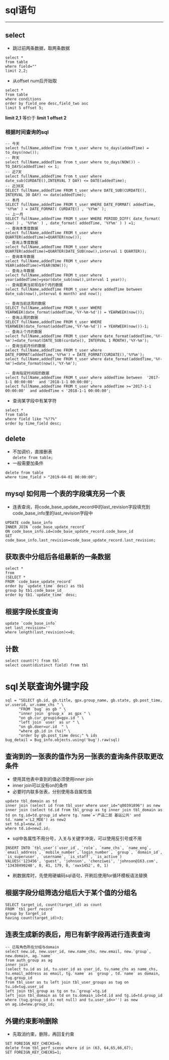 
# sql语句  
***
##  select
* 跳过前两条数据，取两条数据
```  
select *  
from table  
where field=""
limit 2,2;  
```  
* 从offset num后开始取  
```  
select *  
from table  
where conditions  
order by field_one desc,field_two asc
limit 5 offset 5;  
```
**limit 2,1**  等价于   **limit 1 offset 2**  
### 根据时间查询的sql
```  
-- 今天    
select fullName,addedTime from t_user where to_days(addedTime) = to_days(now());   
-- 昨天    
select fullName,addedTime from t_user where to_days(NOW()) - TO_DAYS(addedTime) <= 1;    
-- 近7天    
select fullName,addedTime from t_user where date_sub(CURDATE(),INTERVAL 7 DAY) <= DATE(addedTime);    
-- 近30天    
SELECT fullName,addedTime FROM t_user where DATE_SUB(CURDATE(), INTERVAL 30 DAY) <= date(addedTime);  
-- 本月    
SELECT fullName,addedTime FROM t_user WHERE DATE_FORMAT( addedTime, '%Y%m' ) = DATE_FORMAT( CURDATE() , '%Y%m' );  
-- 上一月    
SELECT fullName,addedTime FROM t_user WHERE PERIOD_DIFF( date_format( now( ) , '%Y%m' ) , date_format( addedTime, '%Y%m' ) ) =1;   
-- 查询本季度数据    
select fullName,addedTime FROM t_user where QUARTER(addedTime)=QUARTER(now());   
-- 查询上季度数据    
select fullName,addedTime FROM t_user where QUARTER(addedTime)=QUARTER(DATE_SUB(now(),interval 1 QUARTER));    
-- 查询本年数据    
select fullName,addedTime FROM t_user where YEAR(addedTime)=YEAR(NOW());    
-- 查询上年数据    
select fullName,addedTime FROM t_user where year(addedTime)=year(date_sub(now(),interval 1 year));    
-- 查询距离当前现在6个月的数据    
select fullName,addedTime FROM t_user where addedTime between date_sub(now(),interval 6 month) and now();    
  
-- 查询当前这周的数据    
SELECT fullName,addedTime FROM t_user WHERE YEARWEEK(date_format(addedTime,'%Y-%m-%d')) = YEARWEEK(now());    
-- 查询上周的数据    
SELECT fullName,addedTime FROM t_user WHERE YEARWEEK(date_format(addedTime,'%Y-%m-%d')) = YEARWEEK(now())-1;    
-- 查询上个月的数据     
select fullName,addedTime FROM t_user where date_format(addedTime,'%Y-%m')=date_format(DATE_SUB(curdate(), INTERVAL 1 MONTH),'%Y-%m');   
-- 查询当前月份的数据  
select fullName,addedTime FROM t_user where DATE_FORMAT(addedTime,'%Y%m') = DATE_FORMAT(CURDATE(),'%Y%m');  
select fullName,addedTime FROM t_user where date_format(addedTime,'%Y-%m')=date_format(now(),'%Y-%m');   
  
-- 查询指定时间段的数据  
select fullName,addedTime FROM t_user where addedTime between  '2017-1-1 00:00:00'  and '2018-1-1 00:00:00';     
select fullName,addedTime FROM t_user where addedTime >='2017-1-1 00:00:00'  and addedTime < '2018-1-1 00:00:00';  
```


* 查询某字段中有某字符  
```  
select *  
from table  
where field like "%??%"  
order by time_field desc;
```



## delete  
* 不加调价，直接删表  
`delete from table;`  
* 一般需要加条件  
```  
delete from table 
where time_field > "2019-04-01 00:00:00";
```

## mysql 如何用一个表的字段填充另一个表  
* 连表查询，将code_base_update_record中的last_revision字段填充到code_base_info里的last_revision字段中
```  
UPDATE code_base_info 
INNER JOIN `code_base_update_record`
ON code_base_info.id=code_base_update_record.code_base_id
SET code_base_info.last_revision=code_base_update_record.last_revision;  
```
 
 ## 获取表中分组后各组最新的一条数据
 ```  
 select *
from
(SELECT *
FROM `code_base_update_record`
order by `update_time` desc) as tb1
group by tb1.code_base_id
order by tb1.`update_time` desc;  
```  

## 根据字段长度查询  
```  
update `code_base_info` 
set last_revision=''
where length(last_revision)<=8;
```

## 计数  
`select count(*) from tbl`  
`select count(distinct field) from tbl`

# sql关联查询外键字段  
```  
sql = "SELECT gb.id, gb.title, gpx.group_name, gb.state, gb.post_time, ur.userid, ur.name_chs " \
      "FROM `bug` as gb " \
      "inner join `group_x` as gpx " \
      "on gb.cur_groupid=gpx.id " \
      "left join `user` as ur " \
      "on gb.doer=ur.id  " \
      "where gb.id in (%s)" \
      "order by gb.post_time desc;" % ids
bug_detail = Bug_info.objects.using('bug').raw(sql)
```

## 查询到的一张表的值作为另一张表的查询条件获取更改条件  
* 使用其他表中查到的值必须使用inner join  
* inner join可以没有on的条件  
* 必要时内联多张表，分别使用各自属性值
```  
update tbl_domain as td 
inner join (select id from tbl_user where user_id="q00391896") as new 
inner join (select td.id from tbl_group as tg inner join tbl_domain as td on tg.id=td.group_id where tg.`name`='产品二部 基站公共' and td.`name`='L2_MDE') as new2 
set td.pl=new.id 
where td.id=new2.id;
```  

* sql中各属性不用分号，入关与关键字冲突，可以使用反引号或不用  
```  
INSERT INTO `tbl_user`(`user_id`, `role`, `name_chs`, `name_eng`, `email_address`, `mobile_number`,`login_number`, `group`, `domain_id`, `is_superuser`, `username`, `is_staff`, `is_active`)
VALUES('123456', 'guest', 'johnson', 'chenziwei', 'johnson@163.com', '13438490248', 0, 41, 179, 0, 'xwx1452', 0, 1)
```  
* 刷数据库时，先使用硬编码sql语句，开刷后使用for循环模板语法替换


## 根据字段分组筛选分组后大于某个值的分组名  
```  
SELECT target_id, count(target_id) as count
FROM `tbl_perf_record`
group by target_id
having count(target_id)>3;
```

## 连表生成新的表后，用已有新字段再进行连表查询  
```  
-- 已有角色所在分组与domain
select new.id, new.user_id, new.name_chs, new.email, new.`group`, new.domain, ag.`name`
from auth_group as ag
inner join
(select tu.id as id, tu.user_id as user_id, tu.name_chs as name_chs, tu.email_address as email, tg.`name` as `group`, td.`name` as domain, tug.group_id
from tbl_user as tu left join tbl_user_groups as tug on tu.id=tug.user_id
left join tbl_group as tg on tu.`group`=tg.id
left join tbl_domain as td on tu.domain_id=td.id and tg.id=td.group_id
where (tug.group_id is not null) and tu.user_id<>'') as new
on ag.id=new.group_id;
```

## 外键约束影响删除  
* 先取消约束，删除，再回复约束  
```  
SET FOREIGN_KEY_CHECKS=0; 
delete from tbl_perf_scene where id in (63, 64,65,66,67);
SET FOREIGN_KEY_CHECKS=1; 
```



